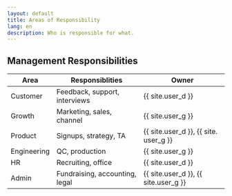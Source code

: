 ```yaml
---
layout: default
title: Areas of Responsibility
lang: en
description: Who is responsible for what.
---
```


## Management Responsibilities

| Area | Responsiblities | Owner |
| --- | --- | --- |
| Customer | Feedback, support, interviews | {{ site.user_d }} |
| Growth | Marketing, sales, channel | {{ site.user_g }} |
| Product | Signups, strategy, TA | {{ site.user_d }}, {{ site. user_g }} |
| Engineering | QC, production | {{ site.user_g }} |
| HR | Recruiting, office | {{ site.user_d }} |
| Admin | Fundraising, accounting, legal | {{ site.user_d }}, {{ site.user_g }} |

<br>